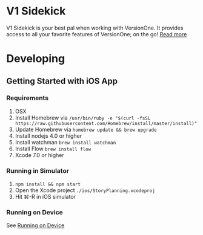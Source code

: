 # V1 Sidekick

V1 Sidekick is your best pal when working with VersionOne. It provides access to all your favorite features of VersionOne; on the go! [Read more](https://github.com/andrew-codes/v1-sidekick/wiki)

# Developing

## Getting Started with iOS App
### Requirements

1. OSX
2. Install Homebrew via `/usr/bin/ruby -e "$(curl -fsSL https://raw.githubusercontent.com/Homebrew/install/master/install)"`
3. Update Homebrew via `homebrew update && brew upgrade`
4. Install nodejs 4.0 or higher
5. Install watchman `brew install watchman`
6. Install Flow `brew install flow`
7. Xcode 7.0 or higher

### Running in Simulator

1. `npm install && npm start`
2. Open the Xcode project `./ios/StoryPlanning.xcodeproj`
3. Hit ⌘-R in iOS simulator

### Running on Device
See [Running on Device](http://facebook.github.io/react-native/docs/running-on-device-ios.html#content)
